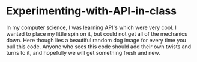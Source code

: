 # Experimenting-with-API-in-class
In my computer science, I was learning API's which were very cool. I wanted to place my little spin on it, but could not get all of the mechanics down. Here though lies a beautiful random dog image for every time you pull this code.
Anyone who sees this code should add their own twists and turns to it, and hopefully we will get something fresh and new.
